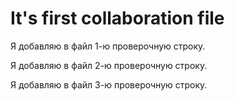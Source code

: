 # It's first collaboration file

Я добавляю в файл 1-ю проверочную строку.

Я добавляю в файл 2-ю проверочную строку.

Я добавляю в файл 3-ю проверочную строку.